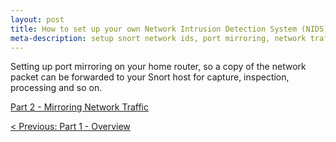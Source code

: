 ```yaml
---
layout: post
title: How to set up your own Network Intrusion Detection System (NIDS) with Snort - Part 2
meta-description: setup snort network ids, port mirroring, network traffic, part 2 post
---
```


Setting up port mirroring on your home router, so a copy of the network packet can be forwarded to your Snort host for capture, inspection, processing and so on.

[Part 2 - Mirroring Network Traffic](/pages/snort/setup/2-mirroring-network-traffic)

[< Previous: Part 1 - Overview](/2015/01/04/snort-setup-part1/)

